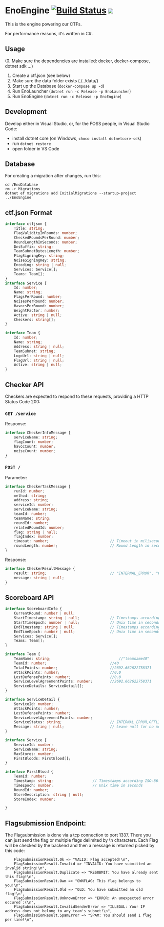 # EnoEngine [![Build Status](https://dev.azure.com/ENOFLAG/ENOWARS/_apis/build/status/enowars.EnoEngine?branchName=master)](https://dev.azure.com/ENOFLAG/ENOWARS/_build) ![](https://tokei.rs/b1/github/enowars/EnoEngine)

This is the engine powering our CTFs.

For performance reasons, it's written in C#.

## Usage
(0. Make sure the dependencies are installed: docker, docker-compose, dotnet sdk ...)
1. Create a ctf.json (see below)
2. Make sure the data folder exists (./../data/)
3. Start up the Database (`docker-compose up -d`)
4. Run EnoLauncher (`dotnet run -c Release -p EnoLauncher`)
5. Run EnoEngine (`dotnet run -c Release -p EnoEngine`)

## Development

Develop either in Visual Studio, or, for the FOSS people, in Visual Studio Code:

- install dotnet core (on Windows, `choco install dotnetcore-sdk`)
- run `dotnet restore`
- open folder in VS Code

## Database
For creating a migration after changes, run this:
```
cd /EnoDatabase
rm -r Migrations
dotnet ef migrations add InitialMigrations --startup-project ../EnoEngine
```
## ctf.json Format
```ts
interface ctfjson {
    Title: string;
    FlagValidityInRounds: number;
    CheckedRoundsPerRound: number;
    RoundLengthInSeconds: number;
    DnsSuffix: string;
    TeamSubnetBytesLength: number;
    FlagSigningKey: string;
    NoiseSigningKey: string;
    Encoding: string | null;
    Services: Service[];
    Teams: Team[];
}
interface Service {
    Id: number;
    Name: string;
    FlagsPerRound: number;
    NoisesPerRound: number;
    HavocsPerRound: number;
    WeightFactor: number;
    Active: string | null;
    Checkers: string[];
}

interface Team {
    Id: number;
    Name: string;
    Address: string | null;
    TeamSubnet: string;
    LogoUrl: string | null;
    FlagUrl: string | null;
    Active: string | null;
}
```

## Checker API

Checkers are expected to respond to these requests, providing a HTTP Status Code 200:

### `GET /service`
Response:
```ts
interface CheckerInfoMessage {
    serviceName: string;
    flagCount: number;
    havocCount: number;
    noiseCount: number;
}
```

### `POST /`
Parameter:
```ts
interface CheckerTaskMessage {
    runId: number;
    method: string;
    address: string;
    serviceId: number;
    serviceName: string;
    teamId: number;
    teamName: string;
    roundId: number;
    relatedRoundId: number;
    flag: string | null;
    flagIndex: number;
    timeout: number;                            // Timeout in miliseconds
    roundLength: number;                        // Round Length in seconds
}
```
Response:
```ts
interface CheckerResultMessage {
    result: string;                             // "INTERNAL_ERROR", "OK", MUMBLE", or "OFFLINE"
    message: string | null;
}
```

## Scoreboard API
```ts
interface ScoreboardInfo {
    CurrentRound: number | null;
    StartTimestamp: string | null;              // Timestamps according ISO-86-01 ("yyyy-MM-ddTHH:mm:ss.fffZ")
    StartTimeEpoch: number | null;              // Unix time in seconds
    EndTimestamp: string | null;                // Timestamps according ISO-86-01 ("yyyy-MM-ddTHH:mm:ss.fffZ")
    EndTimeEpoch: number | null;                // Unix time in seconds
    Services: Service[];
    Teams: Team[];
}

interface Team {
    TeamName: string;                               //"teamname40"
    TeamId: number;                             //40
    TotalPoints: number;                        //2692.662622758371
    AttackPoints: number;                       //0.0
    LostDefensePoints: number;                  //0.0
    ServiceLevelAgreementPoints: number;        //2692.662622758371
    ServiceDetails: ServiceDetail[];
}

interface ServiceDetail {
    ServiceId: number;
    AttackPoints: number;
    LostDefensePoints: number;
    ServiceLevelAgreementPoints: number;
    ServiceStatus: string;                      // INTERNAL_ERROR,OFFLINE,MUMBLE,RECOVERING,OK,INACTIVE
    Message: string | null;                     // Leave null for no message, otherwise the message is displayed
}

interface Service {
    ServiceId: number;
    ServiceName: string;
    MaxStores: number;
    FirstBloods: FirstBlood[];
}

interface FirstBlood {
    TeamId: number;
    Timestamp: string;                  // Timestamps according ISO-86-01 ("yyyy-MM-ddTHH:mm:ss.fffZ")
    TimeEpoch: number;                  // Unix time in seconds
    RoundId: number;
    StoreDescription: string | null;
    StoreIndex: number;

}
```
## Flagsubmission Endpoint:
The Flagsubmission is done via a tcp connection to port 1337. There you can just send the flag or multiple flags delimited by \n characters. Each Flag will be checked by the backend and then a message is returned picked by this code:
```
    FlagSubmissionResult.Ok => "VALID: Flag accepted!\n",
    FlagSubmissionResult.Invalid => "INVALID: You have submitted an invalid string!\n",
    FlagSubmissionResult.Duplicate => "RESUBMIT: You have already sent this flag!\n",
    FlagSubmissionResult.Own => "OWNFLAG: This flag belongs to you!\n",
    FlagSubmissionResult.Old => "OLD: You have submitted an old flag!\n",
    FlagSubmissionResult.UnknownError => "ERROR: An unexpected error occured :(\n",
    FlagSubmissionResult.InvalidSenderError => "ILLEGAL: Your IP address does not belong to any team's subnet!\n",
    FlagSubmissionResult.SpamError => "SPAM: You should send 1 flag per line!\n",
```
